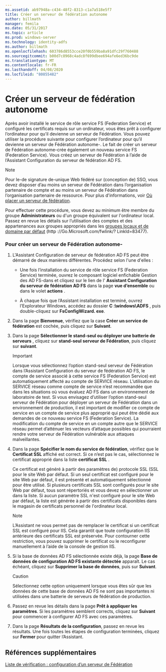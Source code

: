 ```yaml
---
ms.assetid: ab97948a-c434-48f2-8313-c1a7a518e5f7
title: Créer un serveur de fédération autonome
author: billmath
manager: femila
ms.date: 05/31/2017
ms.topic: article
ms.prod: windows-server
ms.technology: identity-adfs
ms.author: billmath
ms.openlocfilehash: 603786d8553cce20f0b559ba8a91dfc29f760488
ms.sourcegitcommit: b00d7c8968c4adc8f699dbee694afe6ed36bc9de
ms.translationtype: MT
ms.contentlocale: fr-FR
ms.lasthandoff: 04/08/2020
ms.locfileid: "80855482"
---
```

# <a name="create-a-stand-alone-federation-server"></a>Créer un serveur de fédération autonome

Après avoir installé le service de rôle service FS (Federation Service) et configuré les certificats requis sur un ordinateur, vous êtes prêt à configurer l’ordinateur pour qu’il devienne un serveur de Fédération. Vous pouvez utiliser la procédure suivante pour configurer l’ordinateur pour qu’il devienne un serveur de Fédération autonome\-. Le fait de créer un serveur de Fédération autonome\-crée également un nouveau service FS (Federation Service). Vous créez un serveur de Fédération à l’aide de l’Assistant Configuration du serveur de fédération AD FS.  
  
> [!NOTE]  
> Pour le\-de signature de\-unique Web fédéré sur \(conception de\) SSO, vous devez disposer d’au moins un serveur de Fédération dans l’organisation partenaire de compte et au moins un serveur de Fédération dans l’organisation partenaire de ressource. Pour plus d'informations, voir [Où placer un serveur de fédération](https://technet.microsoft.com/library/dd807127.aspx).  
  
Pour effectuer cette procédure, vous devez au minimum être membre du groupe **Administrateurs** ou d'un groupe équivalent sur l'ordinateur local.  Passez en revue les détails sur l’utilisation des comptes et des appartenances aux groupes appropriés dans les [groupes locaux et de domaine par défaut](https://go.microsoft.com/fwlink/?LinkId=83477) \(http :\/\/Go.Microsoft.com\/fwlink\/? LinkId\=83477\).   
  
### <a name="to-create-a-stand-alone-federation-server"></a>Pour créer un serveur de Fédération autonome\-  
  
1.  L'Assistant Configuration de serveur de fédération AD FS peut être démarré de deux manières différentes. Procédez selon l'une d'elles :  
  
    -   Une fois l’installation du service de rôle service FS (Federation Service) terminée, ouvrez le composant logiciel enfichable Gestion des AD FS\-dans et cliquez sur le lien de l' **Assistant Configuration du serveur de fédération AD FS** dans la page **vue d’ensemble** ou dans le volet **actions** .  
  
    -   À chaque fois que l’Assistant installation est terminé, ouvrez l’Explorateur Windows, accédez au dossier **C :\\windows\\ADFS** , puis double\-cliquez sur **FsConfigWizard. exe**.  
  
2.  Dans la page **Bienvenue**, vérifiez que la case **Créer un service de fédération** est cochée, puis cliquez sur **Suivant**.  
  
3.  Dans la page **Sélectionner le stand\-seul ou déployer une batterie de serveurs** , cliquez sur **stand\-seul serveur de Fédération**, puis cliquez sur **suivant**.  
  
    > [!IMPORTANT]  
    > Lorsque vous sélectionnez l’option stand\-seul serveur de Fédération dans l’Assistant Configuration du serveur de fédération AD FS, le compte de service associé à cette service FS (Federation Service) est automatiquement affecté au compte de SERVICE réseau. L’utilisation du SERVICE réseau comme compte de service n’est recommandée que dans les situations où vous évaluez AD FS dans un environnement de laboratoire de test. Si vous envisagez d’utiliser l’option stand\-seul serveur de Fédération pour déployer un serveur de Fédération dans un environnement de production, il est important de modifier ce compte de service en un compte de service plus approprié qui peut être dédié aux demandes de ce nouveau service FS (Federation Service). La modification du compte de service en un compte autre que le SERVICE réseau permet d’atténuer les vecteurs d’attaque possibles qui pourraient rendre votre serveur de Fédération vulnérable aux attaques malveillantes.  
  
4.  Dans la page **Spécifier le nom du service de fédération**, vérifiez que le **Certificat SSL** affiché est correct. Si ce n’est pas le cas, sélectionnez le certificat approprié dans la liste **certificat SSL** .  
  
    Ce certificat est généré à partir des paramètres de\) protocole SSL \(SSL pour le site Web par défaut. Si un seul certificat est configuré pour le site Web par défaut, il est présenté et automatiquement sélectionné pour être utilisé. Si plusieurs certificats SSL sont configurés pour le site Web par défaut, tous sont répertoriés et vous devez en sélectionner un dans la liste. Si aucun paramètre SSL n'est configuré pour le site Web par défaut, la liste est générée à partir des certificats disponibles dans le magasin de certificats personnel de l'ordinateur local.  
  
    > [!NOTE]  
    > L’Assistant ne vous permet pas de remplacer le certificat si un certificat SSL est configuré pour IIS. Cela garantit que toute configuration IIS antérieure des certificats SSL est préservée. Pour contourner cette restriction, vous pouvez supprimer le certificat ou le reconfigurer manuellement à l’aide de la console de gestion IIS.  
  
5.  Si la base de données AD FS sélectionnée existe déjà, la page **Base de données de configuration AD FS existante détectée** apparaît. Le cas échéant, cliquez sur **Supprimer la base de données**, puis sur **Suivant**.  
  
    > [!CAUTION]  
    > Sélectionnez cette option uniquement lorsque vous êtes sûr que les données de cette base de données AD FS ne sont pas importantes ni utilisées dans une batterie de serveurs de fédération de production.  
  
6.  Passez en revue les détails dans la page **Prêt à appliquer les paramètres**. Si les paramètres semblent corrects, cliquez sur **Suivant** pour commencer à configurer AD FS avec ces paramètres.  
  
7.  Dans la page **Résultats de la configuration**, passez en revue les résultats. Une fois toutes les étapes de configuration terminées, cliquez sur **Fermer** pour quitter l’Assistant.  
  
## <a name="additional-references"></a>Références supplémentaires  
[Liste de vérification : configuration d’un serveur de Fédération](Checklist--Setting-Up-a-Federation-Server.md)  
  

